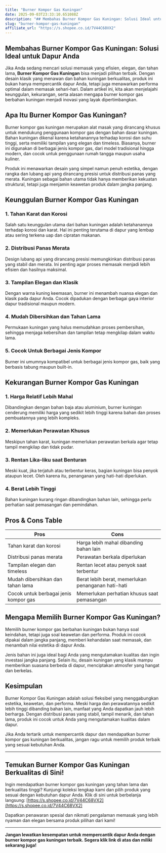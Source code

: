 ```yaml
---
title: "Burner Kompor Gas Kuningan"
date: 2025-09-03T23:33:10.651088Z
description: "## Membahas Burner Kompor Gas Kuningan: Solusi Ideal untuk Dapur Anda..."
slug: "burner-kompor-gas-kuningan"
affiliate_url: "https://s.shopee.co.id/7V44C68VX2"
---
```

## Membahas Burner Kompor Gas Kuningan: Solusi Ideal untuk Dapur Anda

Jika Anda sedang mencari solusi memasak yang efisien, elegan, dan tahan lama, **Burner Kompor Gas Kuningan** bisa menjadi pilihan terbaik. Dengan desain klasik yang menawan dan bahan kuningan berkualitas, produk ini bukan hanya mempercantik dapur Anda, tetapi juga menawarkan performa optimal dalam memasak sehari-hari. Dalam artikel ini, kita akan menjelajahi keunggulan, kekurangan, serta alasan mengapa burner kompor gas berbahan kuningan menjadi inovasi yang layak dipertimbangkan.

## Apa Itu Burner Kompor Gas Kuningan?

Burner kompor gas kuningan merupakan alat masak yang dirancang khusus untuk mendukung penggunaan kompor gas dengan bahan dasar kuningan. Bahan kuningan dikenal karena ketahanannya terhadap korosi dan suhu tinggi, serta memiliki tampilan yang elegan dan timeless. Biasanya, burner ini digunakan di berbagai jenis kompor gas, dari model tradisional hingga modern, dan cocok untuk penggunaan rumah tangga maupun usaha kuliner.

Produk ini menawarkan desain yang simpel namun penuh estetika, dengan rangka dan lubang api yang dirancang presisi untuk distribusi panas yang merata. Kuningan sebagai bahan utama tidak hanya memberikan kekuatan struktural, tetapi juga menjamin keawetan produk dalam jangka panjang.

## Keunggulan Burner Kompor Gas Kuningan

### 1. Tahan Karat dan Korosi  
Salah satu keunggulan utama dari bahan kuningan adalah ketahanannya terhadap korosi dan karat. Hal ini penting terutama di dapur yang lembap atau sering terkena uap dan cipratan makanan.

### 2. Distribusi Panas Merata  
Design lubang api yang dirancang presisi memungkinkan distribusi panas yang stabil dan merata. Ini penting agar proses memasak menjadi lebih efisien dan hasilnya maksimal.

### 3. Tampilan Elegan dan Klasik  
Dengan warna kuning keemasan, burner ini menambah nuansa elegan dan klasik pada dapur Anda. Cocok dipadukan dengan berbagai gaya interior dapur tradisional maupun modern.

### 4. Mudah Dibersihkan dan Tahan Lama  
Permukaan kuningan yang halus memudahkan proses pembersihan, sehingga menjaga kebersihan dan tampilan tetap mengkilap dalam waktu lama.

### 5. Cocok Untuk Berbagai Jenis Kompor  
Burner ini umumnya kompatibel untuk berbagai jenis kompor gas, baik yang berbasis tabung maupun built-in.

## Kekurangan Burner Kompor Gas Kuningan

### 1. Harga Relatif Lebih Mahal  
Dibandingkan dengan bahan baja atau aluminium, burner kuningan cenderung memiliki harga yang sedikit lebih tinggi karena bahan dan proses pembuatannya yang lebih kompleks.

### 2. Memerlukan Perawatan Khusus  
Meskipun tahan karat, kuningan memerlukan perawatan berkala agar tetap tampil mengkilap dan tidak pudar.

### 3. Rentan Lika-liku saat Benturan  
Meski kuat, jika terjatuh atau terbentur keras, bagian kuningan bisa penyok ataupun lecet. Oleh karena itu, penanganan yang hati-hati diperlukan.

### 4. Berat Lebih Tinggi  
Bahan kuningan kurang ringan dibandingkan bahan lain, sehingga perlu perhatian saat pemasangan dan pemindahan.

## Pros & Cons Table

| **Pros**                                          | **Cons**                                               |
|---------------------------------------------------|--------------------------------------------------------|
| Tahan karat dan korosi                          | Harga lebih mahal dibanding bahan lain               |
| Distribusi panas merata                          | Perawatan berkala diperlukan                         |
| Tampilan elegan dan timeless                     | Rentan lecet atau penyok saat terbentur             |
| Mudah dibersihkan dan tahan lama               | Berat lebih berat, memerlukan penanganan hati-hati  |
| Cocok untuk berbagai jenis kompor gas           | Memerlukan perhatian khusus saat pemasangan         |

## Mengapa Memilih Burner Kompor Gas Kuningan?

Memilih burner kompor gas berbahan kuningan bukan hanya soal keindahan, tetapi juga soal keawetan dan performa. Produk ini cocok dipakai dalam jangka panjang, memberi kehandalan saat memasak, dan menambah nilai estetika di dapur Anda.

Jenis bahan ini juga ideal bagi Anda yang mengutamakan kualitas dan ingin investasi jangka panjang. Selain itu, desain kuningan yang klasik mampu memberikan suasana berbeda di dapur, menciptakan atmosfer yang hangat dan berkelas.

## Kesimpulan

Burner Kompor Gas Kuningan adalah solusi fleksibel yang menggabungkan estetika, keawetan, dan performa. Meski harga dan perawatannya sedikit lebih tinggi dibanding bahan lain, manfaat yang Anda dapatkan jauh lebih berharga. Dengan distribusi panas yang stabil, tampil menarik, dan tahan lama, produk ini cocok untuk Anda yang mengutamakan kualitas dalam dapur.

Jika Anda tertarik untuk mempercantik dapur dan mendapatkan burner kompor gas kuningan berkualitas, jangan ragu untuk memilih produk terbaik yang sesuai kebutuhan Anda.

---

## Temukan Burner Kompor Gas Kuningan Berkualitas di Sini!

Ingin mendapatkan burner kompor gas kuningan yang tahan lama dan berkualitas tinggi? Kunjungi koleksi lengkap kami dan pilih produk yang sesuai dengan kebutuhan dapur Anda. Klik di sini untuk berbelanja langsung: [https://s.shopee.co.id/7V44C68VX2](https://s.shopee.co.id/7V44C68VX2)

Dapatkan penawaran spesial dan nikmati pengalaman memasak yang lebih nyaman dan elegan bersama produk pilihan dari kami!

---

**Jangan lewatkan kesempatan untuk mempercantik dapur Anda dengan burner kompor gas kuningan terbaik. Segera klik link di atas dan miliki sekarang juga!**